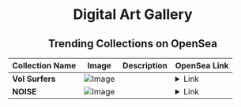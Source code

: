 <div align="center">

# Digital Art Gallery

## Trending Collections on OpenSea

| Collection Name                       | Image                                                                                     | Description                       | OpenSea Link                                                                                          |
|---------------------------------------|-------------------------------------------------------------------------------------------|-----------------------------------|--------------------------------------------------------------------------------------------------------|
| **Vol Surfers** | ![Image](https://i.seadn.io/s/raw/files/b3a5b074c75cce7a8c17f1b1890976a9.png?w=500&auto=format?w=200&auto=format) |  | <details><summary>Link</summary>[Vol Surfers](https://opensea.io/collection/vol-surfers-181)</details> |
| **NOISE** | ![Image](https://i.seadn.io/s/raw/files/b7b4d624d4c8f488b029b8bd4cd91996.jpg?w=500&auto=format?w=200&auto=format) |  | <details><summary>Link</summary>[NOISE](https://opensea.io/collection/noise-65)</details> |

</div>